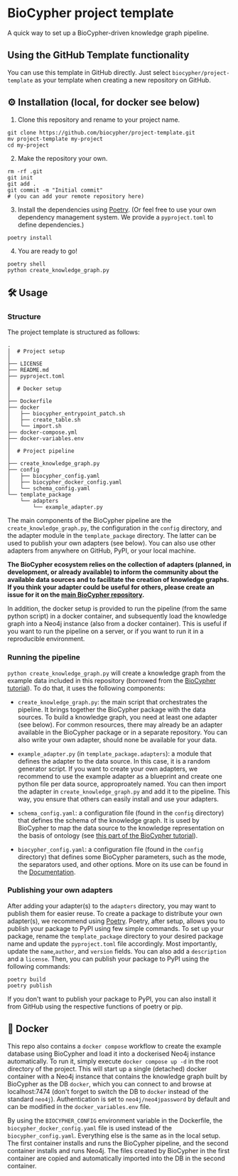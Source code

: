 # BioCypher project template
A quick way to set up a BioCypher-driven knowledge graph pipeline.

## Using the GitHub Template functionality
You can use this template in GitHub directly. Just select 
`biocypher/project-template` as your template when creating a new repository
on GitHub.

## ⚙️ Installation (local, for docker see below)
1. Clone this repository and rename to your project name.
```{bash}
git clone https://github.com/biocypher/project-template.git
mv project-template my-project
cd my-project
```
2. Make the repository your own.
```{bash}
rm -rf .git
git init
git add .
git commit -m "Initial commit"
# (you can add your remote repository here)
```
3. Install the dependencies using [Poetry](https://python-poetry.org/). (Or feel
free to use your own dependency management system. We provide a `pyproject.toml`
to define dependencies.)
```{bash}
poetry install
```
4. You are ready to go!
```{bash}
poetry shell
python create_knowledge_graph.py
```


## 🛠 Usage

### Structure
The project template is structured as follows:
```
.
│  # Project setup
│
├── LICENSE
├── README.md
├── pyproject.toml
│
│  # Docker setup
│
├── Dockerfile
├── docker
│   ├── biocypher_entrypoint_patch.sh
│   ├── create_table.sh
│   └── import.sh
├── docker-compose.yml
├── docker-variables.env
│
│  # Project pipeline
│
├── create_knowledge_graph.py
├── config
│   ├── biocypher_config.yaml
│   ├── biocypher_docker_config.yaml
│   └── schema_config.yaml
└── template_package
    └── adapters
        └── example_adapter.py
```

The main components of the BioCypher pipeline are the
`create_knowledge_graph.py`, the configuration in the `config` directory, and
the adapter module in the `template_package` directory. The latter can be used
to publish your own adapters (see below). You can also use other adapters from
anywhere on GitHub, PyPI, or your local machine.

**The BioCypher ecosystem relies on the collection of adapters (planned, in
development, or already available) to inform the community about the available
data sources and to facilitate the creation of knowledge graphs. If you think
your adapter could be useful for others, please create an issue for it on the
[main BioCypher repository](https://github.com/biocypher/biocypher/issues).**

In addition, the docker setup is provided to run the pipeline (from the same
python script) in a docker container, and subsequently load the knowledge graph
into a Neo4j instance (also from a docker container). This is useful if you want
to run the pipeline on a server, or if you want to run it in a reproducible
environment.

### Running the pipeline

`python create_knowledge_graph.py` will create a knowledge graph from the
example data included in this repository (borrowed from the [BioCypher
tutorial](https://biocypher.org/tutorial.html)). To do that, it uses the
following components:

- `create_knowledge_graph.py`: the main script that orchestrates the pipeline.
It brings together the BioCypher package with the data sources. To build a 
knowledge graph, you need at least one adapter (see below). For common 
resources, there may already be an adapter available in the BioCypher package or
in a separate repository. You can also write your own adapter, should none be
available for your data.

- `example_adapter.py` (in `template_package.adapters`): a module that defines
the adapter to the data source. In this case, it is a random generator script.
If you want to create your own adapters, we recommend to use the example adapter
as a blueprint and create one python file per data source, approproately named.
You can then import the adapter in `create_knowledge_graph.py` and add it to
the pipeline. This way, you ensure that others can easily install and use your 
adapters.

- `schema_config.yaml`: a configuration file (found in the `config` directory)
that defines the schema of the knowledge graph. It is used by BioCypher to map
the data source to the knowledge representation on the basis of ontology (see
[this part of the BioCypher 
tutorial](https://biocypher.org/tutorial-ontology.html)).

- `biocypher_config.yaml`: a configuration file (found in the `config` 
directory) that defines some BioCypher parameters, such as the mode, the 
separators used, and other options. More on its use can be found in the
[Documentation](https://biocypher.org/installation.html#configuration).

### Publishing your own adapters
After adding your adapter(s) to the `adapters` directory, you may want to
publish them for easier reuse. To create a package to distribute your own
adapter(s), we recommend using [Poetry](https://python-poetry.org/). Poetry,
after setup, allows you to publish your package to PyPI using few simple
commands. To set up your package, rename the `template_package` directory to
your desired package name and update the `pyproject.toml` file accordingly. Most
importantly, update the `name`,`author`, and `version` fields. You can also add
a `description` and a `license`.  Then, you can publish your package to PyPI
using the following commands:

```{bash}
poetry build
poetry publish
```

If you don't want to publish your package to PyPI, you can also install it from
GitHub using the respective functions of poetry or pip.

## 🐳 Docker

This repo also contains a `docker compose` workflow to create the example
database using BioCypher and load it into a dockerised Neo4j instance
automatically. To run it, simply execute `docker compose up -d` in the root 
directory of the project. This will start up a single (detached) docker
container with a Neo4j instance that contains the knowledge graph built by
BioCypher as the DB `docker`, which you can connect to and browse at 
localhost:7474 (don't forget to switch the DB to `docker` instead of the 
standard `neo4j`). Authentication is set to `neo4j/neo4jpassword` by default
and can be modified in the `docker_variables.env` file.

By using the `BIOCYPHER_CONFIG` environment variable in the Dockerfile, the
`biocypher_docker_config.yaml` file is used instead of the 
`biocypher_config.yaml`. Everything else is the same as in the local setup. The
first container installs and runs the BioCypher pipeline, and the second
container installs and runs Neo4j. The files created by BioCypher in the first
container are copied and automatically imported into the DB in the second
container.
